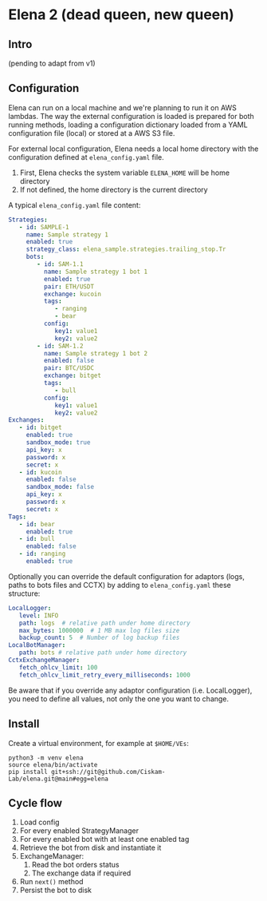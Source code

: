 # Elena 2 (dead queen, new queen)

## Intro

(pending to adapt from v1)


## Configuration

Elena can run on a local machine and we're planning to run it on AWS lambdas. The way the external configuration is loaded is prepared for both running methods, loading a configuration dictionary loaded from a YAML configuration file (local) or stored at a AWS S3 file.

For external local configuration, Elena needs a local home directory with the configuration defined at `elena_config.yaml` file.
1. First, Elena checks the system variable `ELENA_HOME` will be home directory
3. If not defined, the home directory is the current directory

A typical `elena_config.yaml` file content:

```yaml
Strategies:
   - id: SAMPLE-1
     name: Sample strategy 1
     enabled: true
     strategy_class: elena_sample.strategies.trailing_stop.Tr
     bots:
        - id: SAM-1.1
          name: Sample strategy 1 bot 1
          enabled: true
          pair: ETH/USDT
          exchange: kucoin
          tags:
             - ranging
             - bear
          config:
             key1: value1
             key2: value2
        - id: SAM-1.2
          name: Sample strategy 1 bot 2
          enabled: false
          pair: BTC/USDC
          exchange: bitget
          tags:
             - bull
          config:
             key1: value1
             key2: value2
Exchanges:
   - id: bitget
     enabled: true
     sandbox_mode: true
     api_key: x
     password: x
     secret: x
   - id: kucoin
     enabled: false
     sandbox_mode: false
     api_key: x
     password: x
     secret: x
Tags:
   - id: bear
     enabled: true
   - id: bull
     enabled: false
   - id: ranging
     enabled: true
```

Optionally you can override the default configuration for adaptors (logs, paths to bots files and CCTX) by adding
to `elena_config.yaml` these structure:

```yaml
LocalLogger:
   level: INFO
   path: logs  # relative path under home directory
   max_bytes: 1000000  # 1 MB max log files size
   backup_count: 5  # Number of log backup files
LocalBotManager:
   path: bots # relative path under home directory
CctxExchangeManager:
   fetch_ohlcv_limit: 100
   fetch_ohlcv_limit_retry_every_milliseconds: 1000
```

Be aware that if you override any adaptor configuration (i.e. LocalLogger), you need to define all values, not only the
one you want to change.


## Install

Create a virtual environment, for example at `$HOME/VEs`:

```shell
python3 -m venv elena
source elena/bin/activate
pip install git+ssh://git@github.com/Ciskam-Lab/elena.git@main#egg=elena
```


## Cycle flow

1. Load config
2. For every enabled StrategyManager
3. For every enabled bot with at least one enabled tag
4. Retrieve the bot from disk and instantiate it
5. ExchangeManager:
   1. Read the bot orders status
   2. The exchange data if required
6. Run `next()` method
7. Persist the bot to disk
